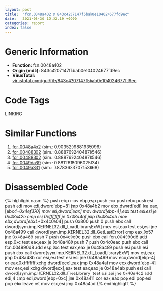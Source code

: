 ```yaml
---
layout: post
title:  "fcn.0048a402 @ 843c4207147f5bab0e104024677fd9ec"
date:   2021-08-30 15:52:19 +0300
categories: report
index: false
---
```


# Generic Information
- **Function:** fcn.0048a402
- **Origin (md5):** 843c4207147f5bab0e104024677fd9ec
- **VirusTotal:** [virustotal.com/gui/file/843c4207147f5bab0e104024677fd9ec][virustotal_ref]

# Code Tags
<span class="tag" id="LINKING">LINKING</span>


# Similar Functions

1. [fcn.0048a4b2][similar_1_ref] (sim.: 0.9035209881935096)
2. [fcn.00488302][similar_2_ref] (sim.: 0.8887692404878546)
3. [fcn.00488302][similar_3_ref] (sim.: 0.8887692404878546)
4. [fcn.0049da69][similar_4_ref] (sim.: 0.8812618096025134)
5. [fcn.0049a331][similar_5_ref] (sim.: 0.8783683707153668)


# Disassembled Code

{% highlight nasm %}
push ebp
mov ebp,esp
push ecx
push ebx
push esi
push edi
mov edi,dword[ebp+8]
jmp 0x48a4b2
mov ebx,dword[edi]
lea eax,[ebx*4+0x4ef370]
mov esi,dword[eax]
mov dword[ebp-4],eax
test esi,esi
je 0x48a42e
cmp esi,0xffffffff
je 0x48a4af
jmp 0x48a4ab
mov ebx,dword[ebx*4+0x4c0e04]
push 0x800
push 0
push ebx
call dword[sym.imp.KERNEL32.dll_LoadLibraryExW]
mov esi,eax
test esi,esi
jne 0x48a499
call dword[sym.imp.KERNEL32.dll_GetLastError]
cmp eax,0x57
jne 0x48a489
push 7
push 0x4c0e9c
push ebx
call fcn.004990d8
add esp,0xc
test eax,eax
je 0x48a489
push 7
push 0x4c0eac
push ebx
call fcn.004990d8
add esp,0xc
test eax,eax
je 0x48a489
push esi
push esi
push ebx
call dword[sym.imp.KERNEL32.dll_LoadLibraryExW]
mov esi,eax
jmp 0x48a48b
xor esi,esi
test esi,esi
jne 0x48a499
mov ecx,dword[ebp-4]
or eax,0xffffffff
xchg dword[ecx],eax
jmp 0x48a4af
mov ecx,dword[ebp-4]
mov eax,esi
xchg dword[ecx],eax
test eax,eax
je 0x48a4ab
push esi
call dword[sym.imp.KERNEL32.dll_FreeLibrary]
test esi,esi
jne 0x48a4c2
add edi,4
cmp edi,dword[ebp+0xc]
jne 0x48a411
xor eax,eax
pop edi
pop esi
pop ebx
leave 
ret 
mov eax,esi
jmp 0x48a4bd
{% endhighlight %}


[similar_1_ref]: /report/fcn.0048a4b2@ba63c5f75a2177720b184529dbf918cf
[similar_2_ref]: /report/fcn.00488302@9b5524245506621a9773176393787e61
[similar_3_ref]: /report/fcn.00488302@27ac6b5c7fa1ad11790cdc733c25a701
[similar_4_ref]: /report/fcn.0049da69@843c4207147f5bab0e104024677fd9ec
[similar_5_ref]: /report/fcn.0049a331@9b5524245506621a9773176393787e61
[virustotal_ref]: https://www.virustotal.com/gui/file/843c4207147f5bab0e104024677fd9ec